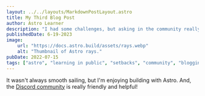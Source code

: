 ```yaml
---
layout: ../../layouts/MarkdownPostLayout.astro
title: My Third Blog Post
author: Astro Learner
description: "I had some challenges, but asking in the community really helped!"
publishedDate: 6-19-2023
image: 
    url: "https://docs.astro.build/assets/rays.webp"
    alt: "Thumbnail of Astro rays."
pubDate: 2022-07-15
tags: ["astro", "learning in public", "setbacks", "community", "blogging"]
---
```

It wasn't always smooth sailing, but I'm enjoying building with Astro. And, the [Discord community](https://astro.build/chat) is really friendly and helpful!
